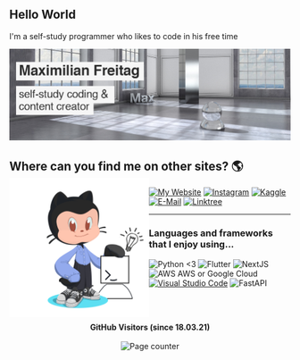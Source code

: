 ## Hello World 


I'm a self-study programmer who likes to code in his free time

<img src="https://raw.githubusercontent.com/MaximilianFreitag/MaximilianFreitag/master/banner.png">
 


## Where can you find me on other sites? 🌎  <img align="left" width="250" height="250" src="https://github.com/MaximilianFreitag/MaximilianFreitag/blob/main/octocat_mnemo3.png?raw=true">
 [![My Website](https://img.shields.io/badge/website-%231DA1F2.svg?&style=for-the-badge&logo=website&logoColor=white)](https://www.mnemo.uk)
 [![Instagram](https://img.shields.io/badge/instagram-%2312100E.svg?&style=for-the-badge&logo=instagram&logoColor=grey)](https://www.instagram.com/max_mnemo/?hl=de)
 [![Kaggle](https://img.shields.io/badge/kaggle-%2312100E.svg?&style=for-the-badge&logo=@&logoColor=grey)](https://kaggle.com/maxmnemo1010)
 [![E-Mail](https://img.shields.io/badge/email-%2312100E.svg?&style=for-the-badge&logo=@&logoColor=grey)](https://mnemo.uk/contact/)
[![Linktree](https://img.shields.io/badge/linktree-%2312100E.svg?&style=for-the-badge&logo=@&logoColor=grey)](https://linktr.ee/max_mnemo)


____________________________________________________________________________________________________________________________________


### Languages and frameworks that I enjoy using...

![Python <3](https://img.shields.io/badge/Python-3776AB?style=for-the-badge&logo=python&logoColor=white)
![Flutter](https://img.shields.io/badge/Flutter-02569B?style=for-the-badge&logo=flutter&logoColor=white)
![NextJS](https://img.shields.io/badge/-NextJs-000000?style=flat-square&logo=next.js&logoColor=ffffff)
<img alt="AWS AWS or Google Cloud" src="https://img.shields.io/badge/AWS_or_Google_Cloud-1a73e8?style=flat-square&logo=google-cloud&logoColor=white" />
[![Visual Studio Code](https://img.shields.io/badge/--007ACC?logo=visual%20studio%20code&logoColor=ffffff)](https://code.visualstudio.com/)
![FastAPI](https://img.shields.io/badge/-fastapi-000000?style=flat-square&logo=fastapi&logoColor=ffffff)



<br>
 <br>
  
 <p align="center">
  <b>GitHub Visitors (since 18.03.21)</b>
  <br>
  <br>
  <img alt="Page counter" src="https://profile-counter.glitch.me/MaximilianFreitag/count.svg">
 
</p>



